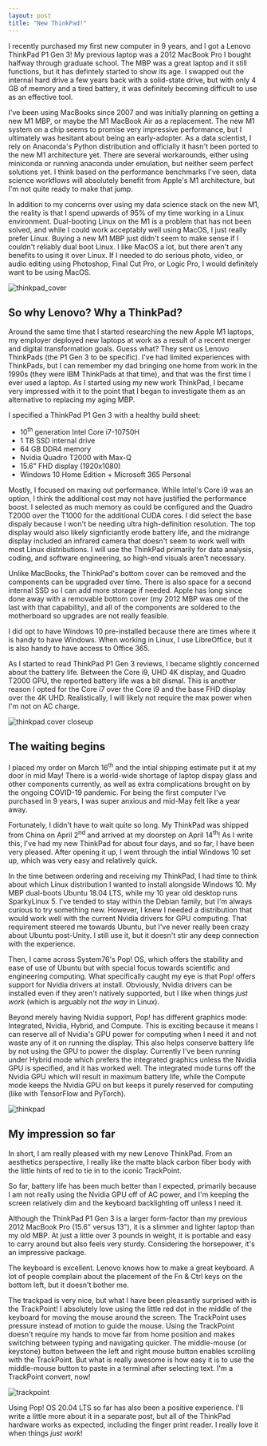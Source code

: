 ```yaml
---
layout: post
title: "New ThinkPad!"
---
```


I recently purchased my first new computer in 9 years, and I got a Lenovo
ThinkPad P1 Gen 3! My previous laptop was a 2012 MacBook Pro I bought halfway
through graduate school. The MBP was a great laptop and it still functions, but
it has defintely started to show its age. I swapped out the internal hard drive
a few years back with a solid-state drive, but with only 4 GB of memory and a
tired battery, it was definitely becoming difficult to use as an effective tool.

I've been using MacBooks since 2007 and was initially planning on getting a new
M1 MBP, or maybe the M1 MacBook Air as a replacement. The new M1 system on a chip seems to
promise very impressive performance, but I ultimately was hesitant about being
an early-adopter. As a data scientist, I rely on Anaconda's Python distribution
and officially it hasn't been ported to the new M1 architecture yet. There are
several workarounds, either using miniconda or running anaconda under emulation,
but neither seem perfect solutions yet. I think based on the performance
benchmarks I've seen, data science workflows will absolutely benefit from
Apple's M1 architecture, but I'm not quite ready to make that jump.

In addition to my concerns over using my data science stack on the new M1, the
reality is that I spend upwards of 95% of my time working in a Linux
environment. Dual-booting Linux on the M1 is a problem that has not been solved,
and while I could work acceptably well using MacOS, I just really prefer Linux.
Buying a new M1 MBP just didn't seem to make sense if I couldn't reliably dual
boot Linux. I like MacOS a lot, but there aren't any benefits to using it over
Linux. If I needed to do serious photo, video, or audio editing using Photoshop, Final
Cut Pro, or Logic Pro, I would definitely want to be using MacOS.

![thinkpad_cover]({{site.url}}/assets/img/ThinkPad/thinkpad_cover.jpg)

## So why Lenovo? Why a ThinkPad?

Around the same time that I started researching the new Apple M1 laptops, my
employer deployed new laptops at work as a result of a recent merger and digital
transformation goals. Guess what? They sent us Lenovo ThinkPads (the P1 Gen 3 to
be specific). I've had limited experiences with ThinkPads, but I can remember my
dad bringing one home from work in the 1990s (they were IBM ThinkPads at that
time), and that was the first time I ever used a laptop. As I started using my
new work ThinkPad, I became very impressed with it to the point that I began to
investigate them as an alternative to replacing my aging MBP.

I specified a ThinkPad P1 Gen 3 with a healthy build sheet:

* 10<sup>th</sup> generation Intel Core i7-10750H
* 1 TB SSD internal drive
* 64 GB DDR4 memory
* Nvidia Quadro T2000 with Max-Q
* 15.6" FHD display (1920x1080)
* Windows 10 Home Edition + Microsoft 365 Personal

Mostly, I focused on maxing out performance. While Intel's Core i9 was an
option, I think the additional cost may not have justified the performance
boost. I selected as  much memory as could be configured and the Quadro T2000
over the T1000 for the additional CUDA cores. I did select the base dispaly
because I won't be needing ultra high-definition resolution. The top display
would also likely signficiantly erode battery life, and the midrange display
included an infrared camera that doesn't seem to work well with most Linux
distributions. I will use the ThinkPad primarily for data analysis, coding, and
software engineering, so high-end visuals aren't necessary.

Unlike MacBooks, the ThinkPad's bottom cover can be removed and the components
can be upgraded over time. There is also space for a second internal SSD so I
can add more storage if needed. Apple has long since done away with a removable
bottom cover (my 2012 MBP was one of the last with that capability), and all of
the components are soldered to the motherboard so upgrades are not really
feasible.

I did opt to have Windows 10 pre-installed because there are times where it is
handy to have Windows. When working in Linux, I use LibreOffice, but it is also
handy to have access to Office 365.

As I started to read ThinkPad P1 Gen 3 reviews, I became slightly concerned
about the battery life. Between the Core i9, UHD 4K display, and Quadro T2000
GPU, the reported battery life was a bit dismal. This is another reason I opted
for the Core i7 over the Core i9 and the base FHD display over the 4K UHD.
Realistically, I will likely not require the max power when I'm not on AC charge.

![thinkpad cover
closeup]({{site.url}}/assets/img/ThinkPad/thinkpad_cover_closeup.jpg)

## The waiting begins

I placed my order on March 16<sup>th</sup> and the intial shipping estimate put
it at my door in mid May! There is a world-wide shortage of laptop dispay glass
and other components currently, as well as extra complications brought on by the
ongoing COVID-19 pandemic. For being the first computer I've purchased in 9
years, I was super anxious and mid-May felt like a year away.

Fortunately, I didn't have to wait quite so long. My ThinkPad was shipped from
China on April 2<sup>nd</sup> and arrived at my doorstep on April
14<sup>th</sup>! As I write this, I've had my new ThinkPad for about four days,
and so far, I have been very pleased. After opening it up, I went through the
intial Windows 10 set up, which was very easy and relatively quick.

In the time between ordering and receiving my ThinkPad, I had time to think
about which Linux distribution I wanted to install alongside Windows 10. My MBP
dual-boots Ubuntu 18.04 LTS, while my 10 year old desktop runs SparkyLinux 5. I've tended to
stay within the Debian family, but I'm always curious to try something new.
However, I knew I needed a distribution that would work well with the current
Nvidia drivers for GPU computing. That requirement steered me towards Ubuntu,
but I've never really been crazy about Ubuntu post-Unity. I still use it, but it
doesn't stir any deep connection with the experience.

Then, I came across System76's Pop! OS, which offers the stability and ease of use of Ubuntu but
with special focus towards scientific and engineering computing. What
specifically caught my eye is that Pop! offers support for Nvidia drivers at
install. Obviously, Nvidia drivers can be installed even if they aren't natively
supported, but I like when things *just work* (which is arguably not *the way*
in Linux).

Beyond merely having Nvidia support, Pop! has different graphics mode: Integrated, Nvidia,
Hybrid, and Compute. This is exciting because it means I can reserve all of
Nvidia's GPU power for computing when I need it and not waste any of it on
running the display. This also helps conserve battery life by not using the GPU
to power the display. Currently I've been running under Hybrid mode which
prefers the integrated graphics unless the Nvidia GPU is specified, and it has
worked well. The integrated mode turns off the Nvidia GPU which will result in
maximum battery life, while the Compute mode keeps the Nvidia GPU on but keeps
it purely reserved for computing (like with TensorFlow and PyTorch).

![thinkpad]({{site.url}}/assets/img/ThinkPad/thinkpad_open.jpb)

## My impression so far

In short, I am really pleased with my new Lenovo ThinkPad. From an aesthetics
perspective, I really like the matte black carbon fiber body with the little
hints of red to tie in to the iconic TrackPoint.

So far, battery life has been much better than I expected, primarily because I
am not really using the Nvidia GPU off of AC power, and I'm keeping the screen
relatively dim and the keyboard backlighting off unless I need it.

Although the ThinkPad P1 Gen 3 is a larger form-factor than my previous 2012
MacBook Pro (15.6" versus 13"), it is a slimmer and lighter laptop than my old
MBP. At just a little over 3 pounds in weight, it is portable and easy to carry
around but also feels very sturdy. Considering the horsepower, it's an
impressive package.

The keyboard is excellent. Lenovo knows how to make a great keyboard. A lot of
people complain about the placement of the Fn & Ctrl keys on the bottom left,
but it doesn't bother me.

The trackpad is very nice, but what I have been pleasantly surprised with is
the TrackPoint! I absolutely love using the little red dot in the middle of the
keyboard for moving the mouse around the screen. The TrackPoint uses pressure
instead of motion to guide the mouse. Using the TrackPoint doesn't require my
hands to move far from home position and makes switching between typing and
navigating quicker. The middle-mouse (or keystone) button between the left and
right mouse button enables scrolling with the TrackPoint. But what is really
awesome is how easy it is to use the middle-mouse button to paste in a terminal
after selecting text. I'm a TrackPoint convert, now!

![trackpoint]({{site.url}}/assets/img/ThinkPad/thinkpad_open_trackpoint_focus.jpg)

Using Pop! OS 20.04 LTS so far has also been a positive experience. I'll write a
little more about it in a separate post, but all of the ThinkPad hardware works
as expected, including the finger print reader. I really love it when things
*just work*!


